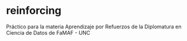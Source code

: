 # reinforcing
Práctico para la materia Aprendizaje por Refuerzos de la Diplomatura en Ciencia de Datos de FaMAF - UNC
